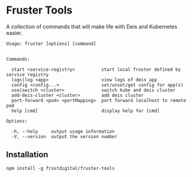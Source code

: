 # Fruster Tools

A collection of commands that will make life with Deis and Kubernetes easier.

    Usage: fruster [options] [command]
  
  
    Commands:
  
      start <service-registry>          start local fruster defined by service registry
      logs|log <app>                    view logs of deis app
      config <config...>                set/unset/get config for app(s)
      use|switch <cluster>              switch kube and deis cluster
      add-deis-cluster <cluster>        add deis cluster
      port-forward <pod> <portMapping>  port forward localhost to remote pod
      help [cmd]                        display help for [cmd]
  
    Options:
  
      -h, --help     output usage information
      -V, --version  output the version number
  

## Installation

    npm install -g frostdigital/fruster-tools
